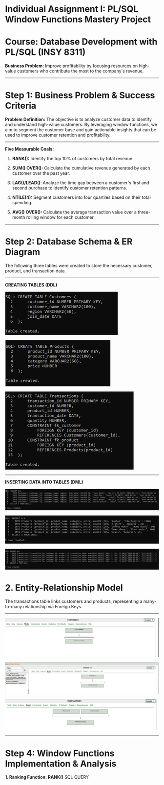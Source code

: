 # Individual Assignment I: PL/SQL Window Functions Mastery Project
# Course: Database Development with PL/SQL (INSY 8311)

**Business Problem:** Improve profitability by focusing resources on high-value customers who contribute the most to the company's revenue.

----
# Step 1: Business Problem & Success Criteria
**Problem Definition:** The objective is to analyze customer data to identify and understand high-value customers. By leveraging window functions, we aim to segment the customer base and gain actionable insights that can be used to improve customer retention and profitability.

---
 **Five Measurable Goals:**

1. **RANK():** Identify the top 10% of customers by total revenue.

1. **SUM() OVER():** Calculate the cumulative revenue generated by each customer over the past year.

2. **LAG()/LEAD()**: Analyze the time gap between a customer's first and second purchase to identify customer retention patterns.

3. **NTILE(4):** Segment customers into four quartiles based on their total spending.

4. **AVG() OVER():** Calculate the average transaction value over a three-month rolling window for each customer.

---
# Step 2: Database Schema & ER Diagram
The following three tables were created to store the necessary customer, product, and transaction data.

---
**CREATING TABLES (DDL)**

![creating customer table](./customers.PNG) 

![creating products table](./products.PNG) 

![creating transactions table](./Transactions.PNG) 

---
**INSERTING DATA INTO TABLES (DML)**

![](./inserting%20into%20customers.PNG) 

![](./inserting%20into%20products.PNG) 

![](./inserting%20into%20transactions.PNG) 

# 2. Entity-Relationship Model
The transactions table links customers and products, representing a many-to-many relationship via Foreign Keys.

---
![](./customer%20model.PNG) 

![](./products%20model.PNG) 

![](./Transactions%20model.PNG) 

---
# Step 4: Window Functions Implementation & Analysis

**1. Ranking Function: RANK()**
SQL QUERY


